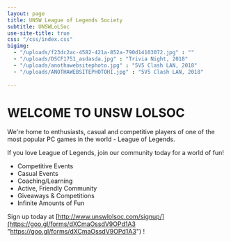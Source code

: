 ```yaml
---
layout: page
title: UNSW League of Legends Society
subtitle: UNSWLoLSoc
use-site-title: true
css: "/css/index.css"
bigimg:
  - "/uploads/f23dc2ac-4582-421a-852a-790d14103072.jpg" : ""
  - "/uploads/DSCF1751_asdasda.jpg" : "Trivia Night, 2018"
  - "/uploads/anothawebsitephoto.jpg" : "5V5 Clash LAN, 2018"
  - "/uploads/ANOTHAWEBSITEPHOTOHI.jpg" : "5V5 Clash LAN, 2018"
  
---
```

# WELCOME TO UNSW LOLSOC

We're home to enthusiasts, casual and competitive players of one of the most popular PC games in the world - League of Legends.

If you love League of Legends, join our community today for a world of fun!

* Competitive Events
* Casual Events
* Coaching/Learning
* Active, Friendly Community
* Giveaways & Competitions
* Infinite Amounts of Fun

Sign up today at [http://www.unswlolsoc.com/signup/](https://goo.gl/forms/dXCmaOssdV9OPd1A3 "https://goo.gl/forms/dXCmaOssdV9OPd1A3") !
